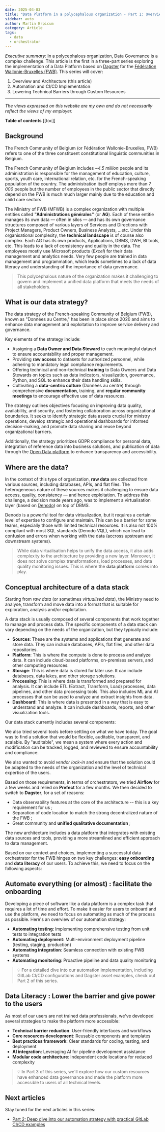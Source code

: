 ```yaml
---
date: 2025-04-03
title: "Data Platform in a polycephalous organization - Part 1: Overview"
sidebar: auto
author: Martin Erpicum
category: Article
tags:
  - data
  - orchestrator
---
```


_Executive summary_: In a polycephalous organization, Data Governance is a complex challenge. This article is the first in a three-part series exploring the implementation of a Data Platform based on [Dagster](https://dagster.io/) for the [Fédération Wallonie-Bruxelles (FWB)](https://www.federation-wallonie-bruxelles.be). This series will cover:

1. Overview and Architecture (this article)
2. Automation and CI/CD Implementation
3. Lowering Technical Barriers through Custom Resources

---

_The views expressed on this website are my own and do not necessarily reflect the views of my employer._

**Table of contents**
[[toc]]

## Background

The French Community of Belgium (or Fédération Wallonie-Bruxelles, FWB) refers to one of the three constituent constitutional linguistic communities in Belgium.

The French Community of Belgium includes _~4.5 million_ people and its administration is responsible for the management of education, culture, sports, youth care, international relation, etc. for the French-speaking population of the country. The administration itself employs more than _7 000_ people but the number of employees in the public sector that directly depend on the FWB is much much larger mainly due to the education and child care sectors.

<ImageCenter src="https://raw.githubusercontent.com/data-cfwb/charte-graphique/refs/heads/main/logo_FWB_PNG_et_SVG/FWBCOUL_FWB_HORI.png" alt="" width="400" />

The Ministry of FWB (MFWB) is a complex organization with multiple entities called **"Administrations générales"** (or **AG**). Each of these entitie manages its own data — often in silos — and has its own governance structures composed of various layers of Services and Directions with Project Managers, Product Owners, Business Analysts, ...etc. Under this organisational complexity, the **technical landscape** is of course also complex. Each AG has its own products, Applications, DBMS, DWH, BI tools, etc. This leads to a lack of consistency and quality in the data. The employees mostly use Microsoft products (_Excel_) for their data management and analytics needs. Very few people are trained in data management and programmation, which leads sometimes to a lack of data literacy and understanding of the importance of data governance.

> This polycephalous nature of the organization makes it challenging to govern and implement a unified data platform that meets the needs of all stakeholders.

<ImageCenter src="https://raw.githubusercontent.com/tintamarre/tintamarre.github.io/refs/heads/master/src/assets/images/data_gov_fwb.png" alt="" width="400" />

## What is our data strategy?

The data strategy of the French-speaking Community of Belgium (FWB), known as "Données au Centre," has been in place since 2020 and aims to enhance data management and exploitation to improve service delivery and governance.

Key elements of the strategy include:

- Assigning a **Data Owner and Data Steward** to each meaningful dataset to ensure accountability and proper management.
- Providing **raw access** to datasets for authorized personnel, while adhering to mandatory legal compliance requirements.
- Offering technical and non-technical **training** to Data Owners and Data Stewards on topics such as data indicators, visualization, governance, Python, and SQL to enhance their data handling skills.
- Cultivating a **data-centric culture** (Données au centre) through comprehensive **documentation**, training, and **regular community meetings** to encourage effective use of data resources.

The strategy outlines objectives focusing on improving data quality, availability, and security, and fostering collaboration across organizational boundaries. It seeks to identify strategic data assets crucial for ministry operations, develop strategic and operational dashboards for informed decision-making, and promote data sharing and reuse beyond organizational barriers.

Additionally, the strategy prioritizes GDPR compliance for personal data, integration of reference data into business solutions, and publication of data through the [Open Data platform](http://odwb.be) to enhance transparency and accessibility.

## Where are the data?

In the context of this type of organization, **raw data** are collected from various sources, including databases, APIs, and flat files. The heterogeneous nature of these sources makes it challenging to ensure data access, quality, consistency — and hence exploitation. To address this challenge, a decision made years ago, was to implement a virtualisation layer (based on [Denodo](https://www.denodo.com/)) on top of DBMS.

Denodo is a powerful tool for data virtualization, but it requires a certain level of expertise to configure and maintain. This can be a barrier for some teams, especially those with limited technical resources. It is also not 100% compliant with most SQL standards (Denodo VQL), which can lead to confusion and errors when working with the data (accross upstream and downstream systems).

> While data virtualisation helps to unify the data access, it also adds complexity to the architecture by providing a new layer. Moreover, it does not solve complex transformations, load processes, and data quality monitoring issues. This is where the **data platform** comes into play.

## Conceptual architecture of a data stack

Starting from _raw data_ (or sometimes _virtualised data_), the Ministry need to analyse, transform and move data into a format that is suitable for exploration, analysis and/or exploitation.

A data stack is usually composed of several components that work together to manage and process data. The specific components of a data stack can vary depending on the needs of the organization, but they typically include:

- **Sources**: These are the systems and applications that generate and store data. They can include databases, APIs, flat files, and other data repositories.
- **Platform**: This is where the compute is done to process and analyze data. It can include cloud-based platforms, on-premises servers, and other computing resources.
- **Storage**: This is where data is stored for later use. It can include databases, data lakes, and other storage solutions.
- **Processing**: This is where data is transformed and prepared for analysis. It can include ETL (Extract, Transform, Load) processes, data pipelines, and other data processing tools. This also includes ML and AI processes that can be used to analyze and extract insights from data.
- **Dashboard**: This is where data is presented in a way that is easy to understand and analyze. It can include dashboards, reports, and other visualization tools.

Our data stack currently includes several components:

<ImageCenter src="https://raw.githubusercontent.com/tintamarre/tintamarre.github.io/refs/heads/master/src/assets/diagrams/fwb_tech_stack.drawio.svg" alt="" width="600" />

We also tried several tools before settling on what we have today. The goal was to find a solution that would be flexible, auditable, transparent, and scalable. By "auditable", we mean a system where every action and modification can be tracked, logged, and reviewed to ensure accountability and compliance.

We also wanted to avoid _vendor lock-in_ and ensure that the solution could be adapted to the needs of the organization and the level of technical expertise of the users.

Based on those requirements, in terms of orchestrators, we tried **Airflow** for a few weeks and relied on **Prefect** for a few months. We then decided to switch to **Dagster**, for a set of reasons:

- Data observability features at the core of the architecture -- this is a key requirement for us ;
- Separation of code location to match the strong decentralized nature of the FWB ;
- Great community and **unified qualitative documentation** ;

The new architecture includes a data platform that integrates with existing data sources and tools, providing a more streamlined and efficient approach to data management.

Based on our context and choices, implementing a successful data orchestrator for the FWB hinges on two key challenges: **easy onboarding** and **data literacy** of our users. To achieve this, we need to focus on the following aspects:

## Automate everything (or almost) : facilitate the onboarding

Developing a piece of software like a data platform is a complex task that requires a lot of time and effort. To make it easier for users to onboard and use the platform, we need to focus on automating as much of the process as possible. Here's an overview of our automation strategy:

- **Automating testing**: Implementing comprehensive testing from unit tests to integration tests
- **Automating deployment**: Multi-environment deployment pipeline (testing, staging, production)
- **Automating integration**: Seamless connection with existing FWB systems
- **Automating monitoring**: Proactive pipeline and data quality monitoring

> 💡 For a detailed dive into our automation implementation, including GitLab CI/CD configurations and Dagster asset examples, check out Part 2 of this series.

## Data Literacy : Lower the barrier and give power to the users

As most of our users are not trained data professionals, we've developed several strategies to make the platform more accessible:

- **Technical barrier reduction**: User-friendly interfaces and workflows
- **Core resources development**: Reusable components and templates
- **Best practices framework**: Clear standards for coding, testing, and deployment
- **AI integration**: Leveraging AI for pipeline development assistance
- **Modular code architecture**: Independent code locations for reduced complexity

> 💡 In Part 3 of this series, we'll explore how our custom resources have enhanced data governance and made the platform more accessible to users of all technical levels.

## Next articles

Stay tuned for the next articles in this series:

- [Part 2: Deep dive into our automation strategy with practical GitLab CI/CD examples](/blog/posts/2025/data_platform_in_fwb_01_automate)
<!-- - [Part 3: How custom resources and training helps lower the barrier](/blog/posts/2025/data_platform_in_fwb_02_lower_barrier) -->
